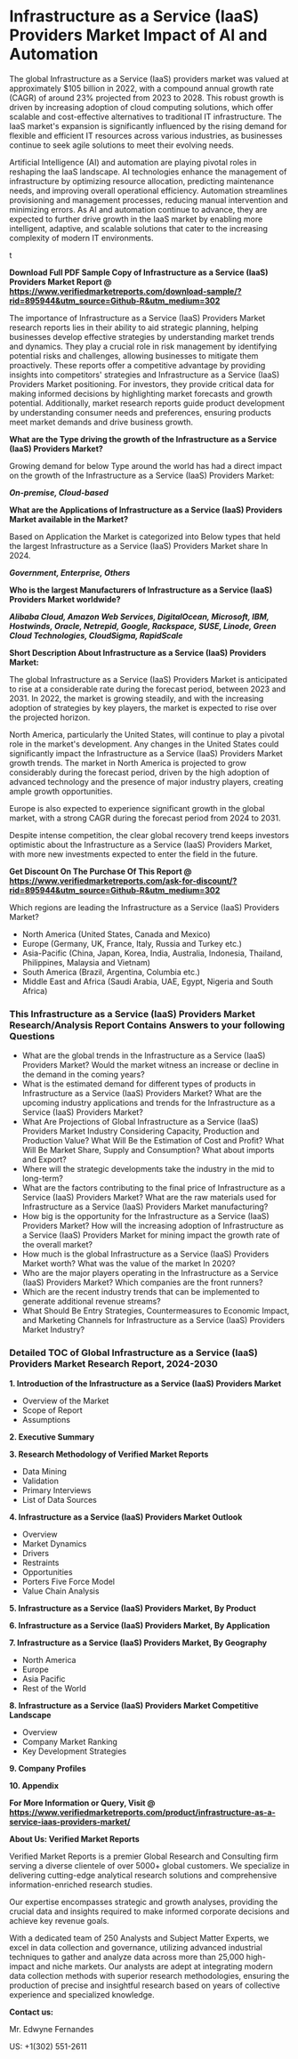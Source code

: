 <meta name="title" content="Global Infrastructure as a Service (IaaS) Providers Market Impact of AI and Automation"><meta name="description" content="The global Infrastructure as a Service (IaaS) providers market was valued at approximately $105 billion in 2022, with a compound annual growth rate (CAGR) of around 23"><meta name="title" content="Infrastructure as a Service (IaaS) Providers Market Size, Share, Scope, Trends, Growth, Opportunities, Analysis, Forecast"><h1>Infrastructure as a Service (IaaS) Providers Market Impact of AI and Automation</h1><p>The global Infrastructure as a Service (IaaS) providers market was valued at approximately $105 billion in 2022, with a compound annual growth rate (CAGR) of around 23% projected from 2023 to 2028. This robust growth is driven by increasing adoption of cloud computing solutions, which offer scalable and cost-effective alternatives to traditional IT infrastructure. The IaaS market's expansion is significantly influenced by the rising demand for flexible and efficient IT resources across various industries, as businesses continue to seek agile solutions to meet their evolving needs.</p><p>Artificial Intelligence (AI) and automation are playing pivotal roles in reshaping the IaaS landscape. AI technologies enhance the management of infrastructure by optimizing resource allocation, predicting maintenance needs, and improving overall operational efficiency. Automation streamlines provisioning and management processes, reducing manual intervention and minimizing errors. As AI and automation continue to advance, they are expected to further drive growth in the IaaS market by enabling more intelligent, adaptive, and scalable solutions that cater to the increasing complexity of modern IT environments.</p>t</p><p id="" class=""><strong>Download Full PDF Sample Copy of Infrastructure as a Service (IaaS) Providers Market Report @ <a href="https://www.verifiedmarketreports.com/download-sample/?rid=895944&utm_source=Github-R&utm_medium=302" target="_blank">https://www.verifiedmarketreports.com/download-sample/?rid=895944&utm_source=Github-R&utm_medium=302</a></strong></p><p>The importance of&nbsp;Infrastructure as a Service (IaaS) Providers Market research reports lies in their ability to aid strategic planning, helping businesses develop effective strategies by understanding market trends and dynamics. They play a crucial role in risk management by identifying potential risks and challenges, allowing businesses to mitigate them proactively. These reports offer a competitive advantage by providing insights into competitors' strategies and Infrastructure as a Service (IaaS) Providers Market positioning. For investors, they provide critical data for making informed decisions by highlighting market forecasts and growth potential. Additionally, market research reports guide product development by understanding consumer needs and preferences, ensuring products meet market demands and drive business growth.</p><p><strong>What are the&nbsp;Type driving the growth of the Infrastructure as a Service (IaaS) Providers Market?</strong></p><p id="" class="">Growing demand for below Type around the world has had a direct impact on the growth of the Infrastructure as a Service (IaaS) Providers Market:</p><em><strong>On-premise, Cloud-based</strong></em></p><strong>What are the&nbsp;Applications&nbsp;of Infrastructure as a Service (IaaS) Providers Market available in the Market?</strong></p><p id="" class="">Based on Application the Market is categorized into Below types that held the largest Infrastructure as a Service (IaaS) Providers Market share In 2024.</p><em><strong>Government, Enterprise, Others</strong></em></p><strong>Who is the largest Manufacturers of Infrastructure as a Service (IaaS) Providers Market worldwide?</strong></p><p><em><strong>Alibaba Cloud, Amazon Web Services, DigitalOcean, Microsoft, IBM, Hostwinds, Oracle, Netrepid, Google, Rackspace, SUSE, Linode, Green Cloud Technologies, CloudSigma, RapidScale</strong></em></p><p id="" class=""><strong>Short Description About Infrastructure as a Service (IaaS) Providers Market:</strong></p><p>The global Infrastructure as a Service (IaaS) Providers Market is anticipated to rise at a considerable rate during the forecast period, between 2023 and 2031. In 2022, the market is growing steadily, and with the increasing adoption of strategies by key players, the market is expected to rise over the projected horizon.</p><p>North America, particularly the United States, will continue to play a pivotal role in the market's development. Any changes in the United States could significantly impact the Infrastructure as a Service (IaaS) Providers Market growth trends. The market in North America is projected to grow considerably during the forecast period, driven by the high adoption of advanced technology and the presence of major industry players, creating ample growth opportunities.</p><p>Europe is also expected to experience significant growth in the global market, with a strong CAGR during the forecast period from 2024 to 2031.</p><p>Despite intense competition, the clear global recovery trend keeps investors optimistic about the Infrastructure as a Service (IaaS) Providers Market, with more new investments expected to enter the field in the future.</p><p id="" class=""><strong>Get Discount On The Purchase Of This Report @ <a href="https://www.verifiedmarketreports.com/ask-for-discount/?rid=895944&utm_source=Github-R&utm_medium=302" target="_blank">https://www.verifiedmarketreports.com/ask-for-discount/?rid=895944&utm_source=Github-R&utm_medium=302</a></strong></p>Which regions are leading the Infrastructure as a Service (IaaS) Providers Market?</p><ul><li>North America (United States, Canada and Mexico)</li><li>Europe (Germany, UK, France, Italy, Russia and Turkey etc.)</li><li>Asia-Pacific (China, Japan, Korea, India, Australia, Indonesia, Thailand, Philippines, Malaysia and Vietnam)</li><li>South America (Brazil, Argentina, Columbia etc.)</li><li>Middle East and Africa (Saudi Arabia, UAE, Egypt, Nigeria and South Africa)</li></ul><h3 id="" class="">This Infrastructure as a Service (IaaS) Providers Market Research/Analysis Report Contains Answers to your following Questions</h3><ul><li>What are the global trends in the Infrastructure as a Service (IaaS) Providers Market? Would the market witness an increase or decline in the demand in the coming years?</li><li>What is the estimated demand for different types of products in Infrastructure as a Service (IaaS) Providers Market? What are the upcoming industry applications and trends for the Infrastructure as a Service (IaaS) Providers Market?</li><li>What Are Projections of Global Infrastructure as a Service (IaaS) Providers Market Industry Considering Capacity, Production and Production Value? What Will Be the Estimation of Cost and Profit? What Will Be Market Share, Supply and Consumption? What about imports and Export?</li><li>Where will the strategic developments take the industry in the mid to long-term?</li><li>What are the factors contributing to the final price of Infrastructure as a Service (IaaS) Providers Market? What are the raw materials used for Infrastructure as a Service (IaaS) Providers Market manufacturing?</li><li>How big is the opportunity for the Infrastructure as a Service (IaaS) Providers Market? How will the increasing adoption of Infrastructure as a Service (IaaS) Providers Market for mining impact the growth rate of the overall market?</li><li>How much is the global Infrastructure as a Service (IaaS) Providers Market worth? What was the value of the market In 2020?</li><li>Who are the major players operating in the Infrastructure as a Service (IaaS) Providers Market? Which companies are the front runners?</li><li>Which are the recent industry trends that can be implemented to generate additional revenue streams?</li><li>What Should Be Entry Strategies, Countermeasures to Economic Impact, and Marketing Channels for Infrastructure as a Service (IaaS) Providers Market Industry?</li></ul><h3 id="" class="">Detailed TOC of Global Infrastructure as a Service (IaaS) Providers Market Research Report, 2024-2030</h3><p id="" class=""><strong>1. Introduction of the Infrastructure as a Service (IaaS) Providers Market</strong></p><ul><li>Overview of the Market</li><li>Scope of Report</li><li>Assumptions</li></ul><p id="" class=""><strong>2. Executive Summary</strong></p><p id="" class=""><strong>3. Research Methodology of Verified Market Reports</strong></p><ul><li>Data Mining</li><li>Validation</li><li>Primary Interviews</li><li>List of Data Sources</li></ul><p id="" class=""><strong>4. Infrastructure as a Service (IaaS) Providers Market Outlook</strong></p><ul><li>Overview</li><li>Market Dynamics</li><li>Drivers</li><li>Restraints</li><li>Opportunities</li><li>Porters Five Force Model</li><li>Value Chain Analysis</li></ul><p id="" class=""><strong>5. Infrastructure as a Service (IaaS) Providers Market, By Product</strong></p><p id="" class=""><strong>6. Infrastructure as a Service (IaaS) Providers Market, By Application</strong></p><p id="" class=""><strong>7. Infrastructure as a Service (IaaS) Providers Market, By Geography</strong></p><ul><li>North America</li><li>Europe</li><li>Asia Pacific</li><li>Rest of the World</li></ul><p id="" class=""><strong>8. Infrastructure as a Service (IaaS) Providers Market Competitive Landscape</strong></p><ul><li>Overview</li><li>Company Market Ranking</li><li>Key Development Strategies</li></ul><p id="" class=""><strong>9. Company Profiles</strong></p><p id="" class=""><strong>10. Appendix</strong></p><p id="" class=""><strong>For More Information or Query, Visit @ <a href="https://www.verifiedmarketreports.com/product/infrastructure-as-a-service-iaas-providers-market/" target="_blank">https://www.verifiedmarketreports.com/product/infrastructure-as-a-service-iaas-providers-market/</a></strong></p><p id="" class=""><strong>About Us: Verified Market Reports</strong></p><p id="" class="">Verified Market Reports is a premier Global Research and Consulting firm serving a diverse clientele of over 5000+ global customers. We specialize in delivering cutting-edge analytical research solutions and comprehensive information-enriched research studies.</p><p id="" class="">Our expertise encompasses strategic and growth analyses, providing the crucial data and insights required to make informed corporate decisions and achieve key revenue goals.</p><p id="" class="">With a dedicated team of 250 Analysts and Subject Matter Experts, we excel in data collection and governance, utilizing advanced industrial techniques to gather and analyze data across more than 25,000 high-impact and niche markets. Our analysts are adept at integrating modern data collection methods with superior research methodologies, ensuring the production of precise and insightful research based on years of collective experience and specialized knowledge.</p><p id="" class=""><strong>Contact us:</strong></p><p id="" class="">Mr. Edwyne Fernandes</p><p id="" class="">US: +1(302) 551-2611</p>